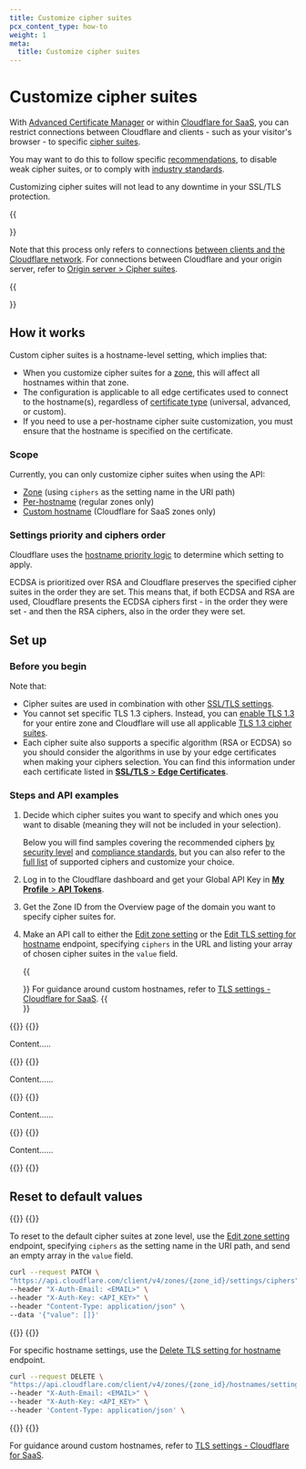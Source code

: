```yaml
---
title: Customize cipher suites
pcx_content_type: how-to
weight: 1
meta:
  title: Customize cipher suites
---
```


# Customize cipher suites

With [Advanced Certificate Manager](/ssl/edge-certificates/advanced-certificate-manager/) or within [Cloudflare for SaaS](/cloudflare-for-platforms/cloudflare-for-saas/security/certificate-management/), you can restrict connections between Cloudflare and clients - such as your visitor's browser - to specific [cipher suites](/ssl/edge-certificates/additional-options/cipher-suites/).

You may want to do this to follow specific [recommendations](/ssl/edge-certificates/additional-options/cipher-suites/recommendations/), to disable weak cipher suites, or to comply with [industry standards](/ssl/edge-certificates/additional-options/cipher-suites/compliance-status/).

Customizing cipher suites will not lead to any downtime in your SSL/TLS protection.

{{<Aside type="note">}}

Note that this process only refers to connections [between clients and the Cloudflare network](/ssl/concepts/#edge-certificate). For connections between Cloudflare and your origin server, refer to [Origin server > Cipher suites](/ssl/origin-configuration/cipher-suites/).

{{</Aside>}}

## How it works

Custom cipher suites is a hostname-level setting, which implies that:

- When you customize cipher suites for a [zone](/fundamentals/setup/accounts-and-zones/#zones), this will affect all hostnames within that zone.
- The configuration is applicable to all edge certificates used to connect to the hostname(s), regardless of [certificate type](/ssl/edge-certificates/) (universal, advanced, or custom).
- If you need to use a per-hostname cipher suite customization, you must ensure that the hostname is specified on the certificate.

### Scope

Currently, you can only customize cipher suites when using the API:

- [Zone](/api/operations/zone-settings-edit-single-setting) (using `ciphers` as the setting name in the URI path)
- [Per-hostname](/api/operations/per-hostname-tls-settings-put) (regular zones only)
- [Custom hostname](/cloudflare-for-platforms/cloudflare-for-saas/security/certificate-management/enforce-mtls/#cipher-suites) (Cloudflare for SaaS zones only)

### Settings priority and ciphers order

Cloudflare uses the [hostname priority logic](/ssl/reference/certificate-and-hostname-priority/) to determine which setting to apply.

ECDSA is prioritized over RSA and Cloudflare preserves the specified cipher suites in the order they are set. This means that, if both ECDSA and RSA are used, Cloudflare presents the ECDSA ciphers first - in the order they were set - and then the RSA ciphers, also in the order they were set.

## Set up

### Before you begin

Note that:

* Cipher suites are used in combination with other [SSL/TLS settings](/ssl/edge-certificates/additional-options/cipher-suites/#related-ssltls-settings).
* You cannot set specific TLS 1.3 ciphers. Instead, you can [enable TLS 1.3](/ssl/edge-certificates/additional-options/tls-13/#enable-tls-13) for your entire zone and Cloudflare will use all applicable [TLS 1.3 cipher suites](/ssl/edge-certificates/additional-options/cipher-suites/supported-cipher-suites/).
* Each cipher suite also supports a specific algorithm (RSA or ECDSA) so you should consider the algorithms in use by your edge certificates when making your ciphers selection. You can find this information under each certificate listed in [**SSL/TLS** > **Edge Certificates**](https://dash.cloudflare.com/?to=/:account/:zone/ssl-tls/edge-certificates).

### Steps and API examples

1. Decide which cipher suites you want to specify and which ones you want to disable (meaning they will not be included in your selection).

    Below you will find samples covering the recommended ciphers [by security level](/ssl/edge-certificates/additional-options/cipher-suites/recommendations/) and [compliance standards](/ssl/edge-certificates/additional-options/cipher-suites/compliance-status/), but you can also refer to the [full list](/ssl/edge-certificates/additional-options/cipher-suites/supported-cipher-suites/) of supported ciphers and customize your choice.

2. Log in to the Cloudflare dashboard and get your Global API Key in [**My Profile** > **API Tokens**](https://dash.cloudflare.com/?to=/:account/profile/api-tokens/).
3. Get the Zone ID from the Overview page of the domain you want to specify cipher suites for.
4. Make an API call to either the [Edit zone setting](/api/operations/zone-settings-edit-single-setting) or the [Edit TLS setting for hostname](/api/operations/per-hostname-tls-settings-put) endpoint, specifying `ciphers` in the URL and listing your array of chosen cipher suites in the `value` field.

    {{<Aside type="warning">}}
For guidance around custom hostnames, refer to [TLS settings - Cloudflare for SaaS](/cloudflare-for-platforms/cloudflare-for-saas/security/certificate-management/enforce-mtls/#cipher-suites).
{{</Aside>}}

{{<tabs labels="Compatible | Modern | PCI DSS | FIPS-140-2">}}
{{<tab label="compatible" no-code="true">}}

Content.....

{{</tab>}}
{{<tab label="modern" no-code="true">}}

Content......

{{</tab>}}
{{<tab label="pci dss" no-code="true">}}

Content......

{{</tab>}}
{{<tab label="fips-140-2" no-code="true">}}

Content......

{{</tab>}}
{{</tabs>}}

## Reset to default values

{{<tabs labels="Zone | Per-hostname">}}
{{<tab label="zone" no-code="true">}}

To reset to the default cipher suites at zone level, use the [Edit zone setting](/api/operations/zone-settings-edit-single-setting) endpoint, specifying `ciphers` as the setting name in the URI path, and send an empty array in the `value` field.

```bash
curl --request PATCH \
"https://api.cloudflare.com/client/v4/zones/{zone_id}/settings/ciphers" \
--header "X-Auth-Email: <EMAIL>" \
--header "X-Auth-Key: <API_KEY>" \
--header "Content-Type: application/json" \
--data '{"value": []}'
```

{{</tab>}}
{{<tab label="per-hostname" no-code="true">}}

For specific hostname settings, use the [Delete TLS setting for hostname](/api/operations/per-hostname-tls-settings-delete) endpoint.

```bash
curl --request DELETE \
"https://api.cloudflare.com/client/v4/zones/{zone_id}/hostnames/settings/ciphers/{hostname}" \
--header "X-Auth-Email: <EMAIL>" \
--header "X-Auth-Key: <API_KEY>" \
--header 'Content-Type: application/json' \
```

{{</tab>}}
{{</tabs>}}

For guidance around custom hostnames, refer to [TLS settings - Cloudflare for SaaS](/cloudflare-for-platforms/cloudflare-for-saas/security/certificate-management/enforce-mtls/#cipher-suites).
